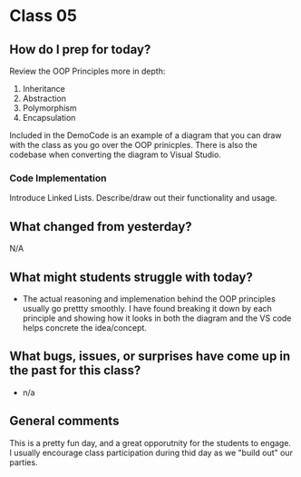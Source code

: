 # Class 05

## How do I prep for today?
Review the OOP Principles more in depth:
1. Inheritance 
2. Abstraction
3. Polymorphism
4. Encapsulation

Included in the DemoCode is an example of a diagram that you can draw with the class as you 
go over the OOP prinicples. There is also the codebase when converting the diagram to Visual Studio. 

### Code Implementation
Introduce Linked Lists. Describe/draw out their functionality and usage. 

## What changed from yesterday? 
N/A

## What might students struggle with today? 
- The actual reasoning and implemenation behind the OOP principles usually go prettty smoothly. I have found 
breaking it down by each principle and showing how it looks in both the diagram and the VS code helps concrete the idea/concept.

## What bugs, issues, or surprises have come up in the past for this class?
- n/a

## General comments
This is a pretty fun day, and a great opporutnity for the students to engage. I usually encourage class participation
during thid day as we "build out" our parties. 
